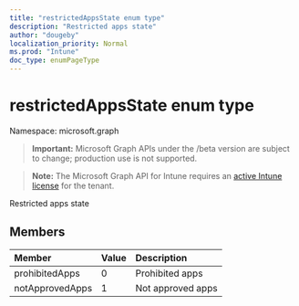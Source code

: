 ```yaml
---
title: "restrictedAppsState enum type"
description: "Restricted apps state"
author: "dougeby"
localization_priority: Normal
ms.prod: "Intune"
doc_type: enumPageType
---
```


# restrictedAppsState enum type

Namespace: microsoft.graph

> **Important:** Microsoft Graph APIs under the /beta version are subject to change; production use is not supported.

> **Note:** The Microsoft Graph API for Intune requires an [active Intune license](https://go.microsoft.com/fwlink/?linkid=839381) for the tenant.

Restricted apps state

## Members
|Member|Value|Description|
|:---|:---|:---|
|prohibitedApps|0|Prohibited apps|
|notApprovedApps|1|Not approved apps|



